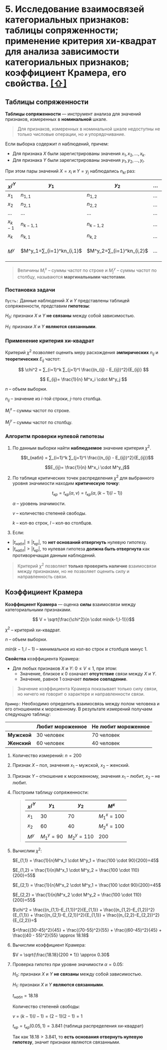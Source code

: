# 5. Исследование взаимосвязей категориальных признаков: таблицы сопряженности; применение критерия хи-квадрат для анализа зависимости категориальных признаков; коэффициент Крамера, его свойства. [[⇧]](../questions-list.md)

## Таблицы сопряженности

**Таблицы сопряженности** — инструмент анализа для значений признаков, измеренных в **номинальной** шкале.

> Для признаков, измеренных в номинальной шкале недоступны не только числовые операции, но и упорядочивание.

Если выборка содержит $n$ наблюдений, причем:

- Для признака $X$ были зарегистрированы значения $x_1,x_2,\ldots,x_k$.
- Для признака $Y$ были зарегистрированы значения $y_1,y_2,\ldots,y_l$.

При этом пары значений $X = x_i$ и $Y = y_j$ наблюдались $n_{kl}$ раз:

| $_X / ^Y$ | $y_1$                    | $y_2$                    | $\ldots$ | $y_{l-1}$                      | $y_l$                    | $M^x$                          |
| --------- | ------------------------ | ------------------------ | -------- | ------------------------------ | ------------------------ | ------------------------------ |
| $x_1$     | $n_{1,1}$                | $n_{1,2}$                | $\ldots$ | $n_{1,l-1}$                    | $n_{1,l}$                | $M^x_1=∑_{j=1}^ln_{1,j}$       |
| $x_2$     | $n_{2,1}$                | $n_{2,2}$                | $\ldots$ | $n_{2,l-1}$                    | $n_{2,l}$                | $M^x_2=∑_{j=1}^ln_{2,j}$       |
| $\ldots$  | $\ldots$                 | $\ldots$                 | $\ldots$ | $\ldots$                       | $\ldots$                 | $\ldots$                       |
| $x_{k-1}$ | $n_{k-1,1}$              | $n_{k-1,2}$              | $\ldots$ | $n_{k-1,l-1}$                  | $n_{k-1,l}$              | $M^x_{k-1}=∑_{j=1}^ln_{k-1,j}$ |
| $x_k$     | $n_{k,1}$                | $n_{k,2}$                | $\ldots$ | $n_{k,l-1}$                    | $n_{k,l}$                | $M^x_k=∑_{j=1}^ln_{k,j}$       |
| $M^y$     | $M^y_1=∑_{i=1}^kn_{i,1}$ | $M^y_2=∑_{i=1}^kn_{i,2}$ | $\ldots$ | $M^y_{l-1}=∑_{i=1}^kn_{i,l-1}$ | $M^y_l=∑_{i=1}^kn_{i,l}$ | $n$                            |

> Величины $M^x_i$ – суммы частот по строке и $M^y_j$ – суммы частот по столбцу, называются **маргинальными частотами**.

### Постановка задачи

`Пусть:` Данные наблюдений $X$ и $Y$ представлены таблицей сопряженности, представим **гипотезы**:

$H_0:$ признаки $X$ и $Y$ **не связаны** между собой зависимостью.

$H_1:$ признаки $X$ и $Y$ **являются связанными**.

### Применение критерия хи-квадрат

Критерий $\chi^2$ позволяет оценить меру расхождения **эмпирических** $n_{ij}$ и **теоретических** $E_{ij}$ частот:

$$
\chi^2 = ∑_{i=1}^k ∑_{j=1}^l \frac{(n_{ij} - E_{ij})^2}{E_{ij}}
$$

$$
E_{ij}= \frac{1}{n} M^x_i \cdot M^y_j
$$

$n$ – объем выборки.

$n_{ij}$ – значение из $i$-той строки, $j$-того столбца.

$M^x_i$ – суммы частот по строке.

$M^y_j$ – суммы частот по столбцу.

### Алгоритм проверки нулевой гипотезы

1. По данным выборки найти **наблюдаемое** значение критерия $\chi^2$.

   $$t_{набл} = ∑_{i=1}^k ∑_{j=1}^l \frac{(n_{ij} - E_{ij})^2}{E_{ij}}$$

   $$E_{ij}= \frac{1}{n} M^x_i \cdot M^y_j$$

2. По таблице критических точек распределения $\chi^2$ для выбранного уровня значимости находим **критическую точку**:

   $$t_{кр} = t_{кр}(\alpha, v) = t_{кр}(\alpha, (k-1)(l-1))$$

   $\alpha$ – уровень значимости.

   $v$ – количество степеней свободы.

   $k$ – кол-во строк, $l$ – кол-во столбцов.

3. Если:

- $|t_{набл}| \le |t_{кр}|$, то **нет оснований отвергнуть** нулевую гипотезу.
- $|t_{набл}| \gt |t_{кр}|$, то нулевая гипотеза **должна быть отвергнута** как противоречащая данным наблюдений.

> Критерий $\chi^2$ позволяет **только проверить наличие** взаимосвязи между признаками, но не позволяет оценить силу и направленность связи.

## Коэффициент Крамера

**Коэффициент Крамера** — оценка **силы** взаимосвязи между категориальными признаками.

$$ V = \sqrt{\frac{\chi^2}{n \cdot min(k-1,l-1)}}$$

$\chi^2$ – критерий хи-квадрат.

$n$ – объем выборки.

$min(k-1,l-1)$ – минимальное из кол-во строк и столбцов минус $1$.

**Свойства** коэффициента Крамера:

- Для любых признаков $X$ и $Y$: $0 \le V \le 1$, при этом:
  - Значение, близкое к $0$ означает **отсутствие** связи между $X$ и $Y$.
  - Значение, равное $1$ означает **полное совпадение**.

> Значение коэффициента Крамера показывает только силу связи, но ничего не говорит о характере и направленности связи.

`Пример:` Необходимо определить взаимосвязь между полом человека и его отношением к мороженному. В результате измерений получаем следующую таблицу:

|             | Любит мороженное | Не любит мороженное |
| ----------- | ---------------- | ------------------- |
| **Мужской** | 30 человек       | 70 человек          |
| **Женский** | 60 человек       | 40 человек          |

1. Количество измерений: $n = 200$
2. Признак $X$ – пол, значения $x_1$ – мужской, $x_2$ – женский.
3. Признак $Y$ – отношение к мороженному, значения $x_1$ – любит, $x_2$ – не любит.
4. Построим таблицу сопряженности:

   > | $_X / ^Y$ | $y_1$        | $y_2$         | $M^x$         |
   > | --------- | ------------ | ------------- | ------------- |
   > | $x_1$     | $30$         | $70$          | $M^x_1 = 100$ |
   > | $x_2$     | $60$         | $40$          | $M^x_2 = 100$ |
   > | $M^y$     | $M^y_1 = 90$ | $M^y_2 = 110$ | $200$         |

5. Вычислим $\chi^2$:

   $E_{1,1} = \frac{1}{n}M^x_1 \cdot M^y_1 = \frac{100 \cdot 90}{200}=45$

   $E_{1,2} = \frac{1}{n}M^x_1 \cdot M^y_2 = \frac{100 \cdot 110}{200}=55$

   $E_{2,1} = \frac{1}{n}M^x_2 \cdot M^y_1 = \frac{100 \cdot 90}{200}=45$

   $E_{2,2} = \frac{1}{n}M^x_2 \cdot M^y_2 = \frac{100 \cdot 110}{200}=55$

   $\chi^2 = \frac{(n_{1,1}-E_{1,1})^2}{E_{1,1}} + \frac{(n_{1,2}-E_{1,2})^2}{E_{1,1}} + \frac{(n_{2,1}-E_{2,1})^2}{E_{1,1}} + \frac{(n_{2,2}-E_{2,2})^2}{E_{2,2}}=$

   $=\frac{(30-45)^2}{45} + \frac{(70-55)^2}{55} + \frac{(60-45)^2}{45} + \frac{(40 - 55)^2}{55} \approx 18.18$

6. Вычислим коэффициент Крамера:

   $V = \sqrt{\frac{18.18}{200 * 1}} \approx 0.30$

7. Проверка гипотез при уровне значимости $\alpha = 0.05$:

   $H_0:$ признаки $X$ и $Y$ **не связаны** между собой зависимостью.

   $H_1:$ признаки $X$ и $Y$ **являются связанными**.

   $t_{набл} = 18.18$

   Количество степеней свободы:

   $v$ = $(k-1)(l-1)=(2-1)(2-1)=1$

   $t_{кр} = t_{кр}(0.05, 1) = 3.841$ (таблица распределения хи-квадрат)

   Так как $18.18 > 3.841$, то **есть основания отвернуть нулевую гипотезу**, значит признаки являются связанными.
